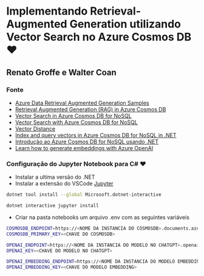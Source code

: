 # Implementando Retrieval-Augmented Generation utilizando Vector Search no Azure Cosmos DB ❤️
## Renato Groffe e Walter Coan

### Fonte
- [Azure Data Retrieval Augmented Generation Samples](https://github.com/microsoft/AzureDataRetrievalAugmentedGenerationSamples/tree/main/C%23/CosmosDB-NoSQL?wt.mc_id=AZ-MVP-5003638)
- [Retrieval Augmented Generation (RAG) in Azure Cosmos DB](https://learn.microsoft.com/en-us/azure/cosmos-db/gen-ai/rag?wt.mc_id=AZ-MVP-5003638)
- [Vector Search in Azure Cosmos DB for NoSQL](https://learn.microsoft.com/en-us/azure/cosmos-db/nosql/vector-search?wt.mc_id=AZ-MVP-5003638)
- [Vector Search with Azure Cosmos DB for NoSQL](https://github.com/solliancenet/azure-data-engineering-conference-workshop-students/blob/master/VectorSearchWithCosmosNoSQL.ipynb)
- [Vector Distance](https://learn.microsoft.com/en-us/azure/cosmos-db/nosql/query/vectordistance?wt.mc_id=AZ-MVP-5003638)
- [Index and query vectors in Azure Cosmos DB for NoSQL in .NET](https://learn.microsoft.com/en-us/azure/cosmos-db/nosql/how-to-dotnet-vector-index-query?wt.mc_id=AZ-MVP-5003638)
- [Introdução ao Azure Cosmos DB for NoSQL usando .NET](https://learn.microsoft.com/pt-br/azure/cosmos-db/nosql/how-to-dotnet-get-started?wt.mc_id=AZ-MVP-5003638)
- [Learn how to generate embeddings with Azure OpenAI](https://learn.microsoft.com/en-us/azure/ai-services/openai/how-to/embeddings?tabs=csharp&wt.mc_id=AZ-MVP-5003638)


### Configuração do Jupyter Notebook para C# ❤️
- Instalar a ultima versão do .NET
- Instalar a extensão do VSCode [Jupyter](https://marketplace.visualstudio.com/items?itemName=ms-toolsai.jupyter)
```bash
dotnet tool install --global Microsoft.dotnet-interactive

dotnet interactive jupyter install
```
- Criar na pasta notebooks um  arquivo .env com as seguintes variáveis
```bash
COSMOSDB_ENDPOINT=https://<NOME DA INSTANCIA DO COSMOSDB>.documents.azure.com:443/
COSMOSDB_PRIMARY_KEY=<CHAVE DO COSMOSDB>

OPENAI_ENDPOINT=https://<NOME DA INSTANCIA DO MODELO NO CHATGPT>.openai.azure.com/
OPENAI_KEY=<CHAVE DO MODELO NO CHATGPT>

OPENAI_EMBEDDING_ENDPOINT=https://<NOME DA INSTANCIA DO MODELO EMBEDDING>.azure.com/openai/deployments/text-embedding-ada-002/embeddings?api-version=2023-05-15
OPENAI_EMBEDDING_KEY=<CHAVE DO MODELO EMBEDDING>
```
